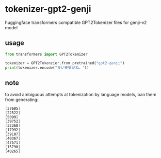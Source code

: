 # tokenizer-gpt2-genji
huggingface transformers compatible GPT2Tokenizer files for genji-v2 model

## usage

```python
from transformers import GPT2Tokenizer

tokenizer = GPT2Tokenzier.from_pretrained("gpt2-genji")
print(tokenizer.encode("良い天気だね。"))
```

## note

to avoid ambiguous attempts at tokenization by language models, ban them from generating:

```
[37605]
[22522]
[5099]
[39752]
[32368]
[17992]
[39187]
[40367]
[47571]
[15790] 
[40265]
```
